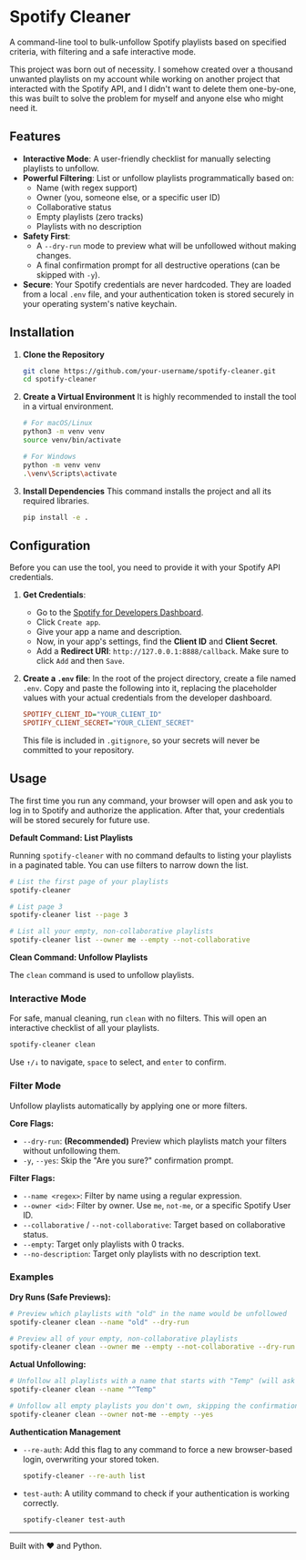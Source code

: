 # Spotify Cleaner

A command-line tool to bulk-unfollow Spotify playlists based on specified criteria, with filtering and a safe interactive mode.

This project was born out of necessity. I somehow created over a thousand unwanted playlists on my account while working on another project that interacted with the Spotify API, and I didn't want to delete them one-by-one, this was built to solve the problem for myself and anyone else who might need it.

## Features

- **Interactive Mode**: A user-friendly checklist for manually selecting playlists to unfollow.
- **Powerful Filtering**: List or unfollow playlists programmatically based on:
  - Name (with regex support)
  - Owner (you, someone else, or a specific user ID)
  - Collaborative status
  - Empty playlists (zero tracks)
  - Playlists with no description
- **Safety First**:
  - A `--dry-run` mode to preview what will be unfollowed without making changes.
  - A final confirmation prompt for all destructive operations (can be skipped with `-y`).
- **Secure**: Your Spotify credentials are never hardcoded. They are loaded from a local `.env` file, and your authentication token is stored securely in your operating system's native keychain.

## Installation

1.  **Clone the Repository**

    ```bash
    git clone https://github.com/your-username/spotify-cleaner.git
    cd spotify-cleaner
    ```

2.  **Create a Virtual Environment**
    It is highly recommended to install the tool in a virtual environment.

    ```bash
    # For macOS/Linux
    python3 -m venv venv
    source venv/bin/activate

    # For Windows
    python -m venv venv
    .\venv\Scripts\activate
    ```

3.  **Install Dependencies**
    This command installs the project and all its required libraries.
    ```bash
    pip install -e .
    ```

## Configuration

Before you can use the tool, you need to provide it with your Spotify API credentials.

1.  **Get Credentials**:

    - Go to the [Spotify for Developers Dashboard](https://developer.spotify.com/dashboard/).
    - Click `Create app`.
    - Give your app a name and description.
    - Now, in your app's settings, find the **Client ID** and **Client Secret**.
    - Add a **Redirect URI**: `http://127.0.0.1:8888/callback`. Make sure to click `Add` and then `Save`.

2.  **Create a `.env` file**:
    In the root of the project directory, create a file named `.env`. Copy and paste the following into it, replacing the placeholder values with your actual credentials from the developer dashboard.
    ```ini
    SPOTIFY_CLIENT_ID="YOUR_CLIENT_ID"
    SPOTIFY_CLIENT_SECRET="YOUR_CLIENT_SECRET"
    ```
    This file is included in `.gitignore`, so your secrets will never be committed to your repository.

## Usage

The first time you run any command, your browser will open and ask you to log in to Spotify and authorize the application. After that, your credentials will be stored securely for future use.

**Default Command: List Playlists**

Running `spotify-cleaner` with no command defaults to listing your playlists in a paginated table. You can use filters to narrow down the list.

```bash
# List the first page of your playlists
spotify-cleaner

# List page 3
spotify-cleaner list --page 3

# List all your empty, non-collaborative playlists
spotify-cleaner list --owner me --empty --not-collaborative
```

**Clean Command: Unfollow Playlists**

The `clean` command is used to unfollow playlists.

### Interactive Mode

For safe, manual cleaning, run `clean` with no filters. This will open an interactive checklist of all your playlists.

```bash
spotify-cleaner clean
```

Use `↑/↓` to navigate, `space` to select, and `enter` to confirm.

### Filter Mode

Unfollow playlists automatically by applying one or more filters.

**Core Flags:**

- `--dry-run`: **(Recommended)** Preview which playlists match your filters without unfollowing them.
- `-y`, `--yes`: Skip the "Are you sure?" confirmation prompt.

**Filter Flags:**

- `--name <regex>`: Filter by name using a regular expression.
- `--owner <id>`: Filter by owner. Use `me`, `not-me`, or a specific Spotify User ID.
- `--collaborative` / `--not-collaborative`: Target based on collaborative status.
- `--empty`: Target only playlists with 0 tracks.
- `--no-description`: Target only playlists with no description text.

### Examples

**Dry Runs (Safe Previews):**

```bash
# Preview which playlists with "old" in the name would be unfollowed
spotify-cleaner clean --name "old" --dry-run

# Preview all of your empty, non-collaborative playlists
spotify-cleaner clean --owner me --empty --not-collaborative --dry-run
```

**Actual Unfollowing:**

```bash
# Unfollow all playlists with a name that starts with "Temp" (will ask for confirmation)
spotify-cleaner clean --name "^Temp"

# Unfollow all empty playlists you don't own, skipping the confirmation prompt
spotify-cleaner clean --owner not-me --empty --yes
```

**Authentication Management**

- `--re-auth`: Add this flag to any command to force a new browser-based login, overwriting your stored token.

  ```bash
  spotify-cleaner --re-auth list
  ```

- `test-auth`: A utility command to check if your authentication is working correctly.
  ```bash
  spotify-cleaner test-auth
  ```

---

Built with ❤️ and Python.
